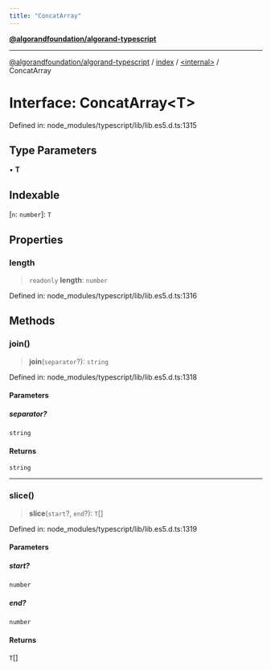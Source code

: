 ```yaml
---
title: "ConcatArray"
---
```


[**@algorandfoundation/algorand-typescript**](../../../README.md)

***

[@algorandfoundation/algorand-typescript](../../../README.md) / [index](../../README.md) / [\<internal\>](../README.md) / ConcatArray

# Interface: ConcatArray\<T\>

Defined in: node\_modules/typescript/lib/lib.es5.d.ts:1315

## Type Parameters

• **T**

## Indexable

\[`n`: `number`\]: `T`

## Properties

### length

> `readonly` **length**: `number`

Defined in: node\_modules/typescript/lib/lib.es5.d.ts:1316

## Methods

### join()

> **join**(`separator`?): `string`

Defined in: node\_modules/typescript/lib/lib.es5.d.ts:1318

#### Parameters

##### separator?

`string`

#### Returns

`string`

***

### slice()

> **slice**(`start`?, `end`?): `T`[]

Defined in: node\_modules/typescript/lib/lib.es5.d.ts:1319

#### Parameters

##### start?

`number`

##### end?

`number`

#### Returns

`T`[]
